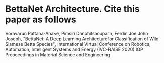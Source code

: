 # BettaNet Architecture. Cite this paper as follows
Voravarun Pattana-Anake, Pimsiri Danphitsanuparn, Ferdin Joe John Joseph, "BettaNet: A Deep Learning Architecturefor Classification of Wild Siamese Betta Species", International Virtual Conference on Robotics, Automation, Intelligent Systems and Energy (IVC-RAISE 2020) IOP Preoceedings in Material Science and Engineering.
